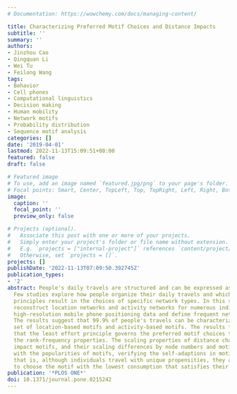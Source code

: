 ```yaml
---
# Documentation: https://wowchemy.com/docs/managing-content/

title: Characterizing Preferred Motif Choices and Distance Impacts
subtitle: ''
summary: ''
authors:
- Jinzhou Cao
- Qingquan Li
- Wei Tu
- Feilong Wang
tags:
- Behavior
- Cell phones
- Computational linguistics
- Decision making
- Human mobility
- Network motifs
- Probability distribution
- Sequence motif analysis
categories: []
date: '2019-04-01'
lastmod: 2022-11-13T15:09:51+08:00
featured: false
draft: false

# Featured image
# To use, add an image named `featured.jpg/png` to your page's folder.
# Focal points: Smart, Center, TopLeft, Top, TopRight, Left, Right, BottomLeft, Bottom, BottomRight.
image:
  caption: ''
  focal_point: ''
  preview_only: false

# Projects (optional).
#   Associate this post with one or more of your projects.
#   Simply enter your project's folder or file name without extension.
#   E.g. `projects = ["internal-project"]` references `content/project/deep-learning/index.md`.
#   Otherwise, set `projects = []`.
projects: []
publishDate: '2022-11-13T07:09:50.392745Z'
publication_types:
- '2'
abstract: People's daily travels are structured and can be expressed as networks.
  Few studies explore how people organize their daily travels and which behavioral
  principles result in the choices of specific network types. In this study, we first
  reconstruct location networks and activity networks for numerous individuals from
  high-resolution mobile phone positioning data and define frequent networks as motifs.
  The results suggest that 99.9% of people's travels can be characterized by a limited
  set of location-based motifs and activity-based motifs. The results further reveal
  that the least effort principle governs the preferred motif choices through quantifying
  the rank-frequency properties. The scaling properties of distance characteristically
  impact motifs, and their scaling differences by node numbers and motif types coincide
  with the popularities of motifs, verifying the self-adaptions in motif choices;
  that is, although individuals travel with unique propensities, they always tend
  to choose the motif with the lowest consumption that satisfies their demand.
publication: '*PLOS ONE*'
doi: 10.1371/journal.pone.0215242
---
```

